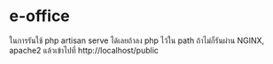 # e-office

ในการรันใช้ php artisan serve ได้เลยถ้าลง php ไว้ใน path
ถ้าไม่ก็รันผ่าน NGINX, apache2 แล้วเข้าไปที่ http://localhost/public
